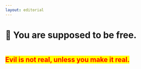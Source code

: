 ```yaml
---
layout: editorial
---
```


# 🌹 You are supposed to be free.

<figure><img src="../../../../../.gitbook/assets/pexels-btgl-♡-13609066.jpg" alt=""><figcaption></figcaption></figure>

## <mark style="color:red;">Evil is not real, unless you make it real.</mark>
